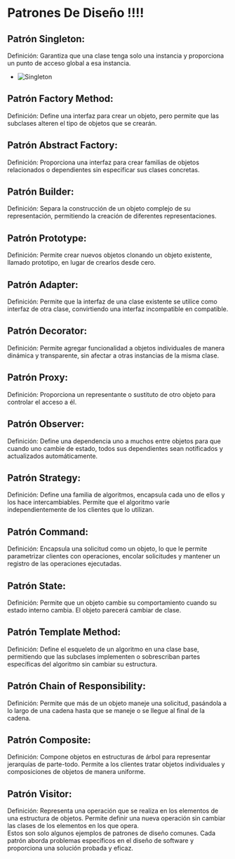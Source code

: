 # Patrones De Diseño !!!!

## Patrón Singleton:
Definición: Garantiza que una clase tenga solo una instancia y proporciona un punto de acceso global a esa instancia.
   - ![Singleton](https://img.shields.io/badge/Pattern-Singleton-blue)

## Patrón Factory Method:
Definición: Define una interfaz para crear un objeto, pero permite que las subclases alteren el tipo de objetos que se crearán.

## Patrón Abstract Factory:
Definición: Proporciona una interfaz para crear familias de objetos relacionados o dependientes sin especificar sus clases concretas.

## Patrón Builder:
Definición: Separa la construcción de un objeto complejo de su representación, permitiendo la creación de diferentes representaciones.

## Patrón Prototype:
Definición: Permite crear nuevos objetos clonando un objeto existente, llamado prototipo, en lugar de crearlos desde cero.

## Patrón Adapter:
Definición: Permite que la interfaz de una clase existente se utilice como interfaz de otra clase, convirtiendo una interfaz incompatible en compatible.

## Patrón Decorator:
Definición: Permite agregar funcionalidad a objetos individuales de manera dinámica y transparente, sin afectar a otras instancias de la misma clase.

## Patrón Proxy:
Definición: Proporciona un representante o sustituto de otro objeto para controlar el acceso a él.

## Patrón Observer:
Definición: Define una dependencia uno a muchos entre objetos para que cuando uno cambie de estado, todos sus dependientes sean notificados y actualizados automáticamente.

## Patrón Strategy:
Definición: Define una familia de algoritmos, encapsula cada uno de ellos y los hace intercambiables. Permite que el algoritmo varíe independientemente de los clientes que lo utilizan.

## Patrón Command:
Definición: Encapsula una solicitud como un objeto, lo que le permite parametrizar clientes con operaciones, encolar solicitudes y mantener un registro de las operaciones ejecutadas.

## Patrón State:
Definición: Permite que un objeto cambie su comportamiento cuando su estado interno cambia. El objeto parecerá cambiar de clase.

## Patrón Template Method:
Definición: Define el esqueleto de un algoritmo en una clase base, permitiendo que las subclases implementen o sobrescriban partes específicas del algoritmo sin cambiar su estructura.

## Patrón Chain of Responsibility:
Definición: Permite que más de un objeto maneje una solicitud, pasándola a lo largo de una cadena hasta que se maneje o se llegue al final de la cadena.

## Patrón Composite:
Definición: Compone objetos en estructuras de árbol para representar jerarquías de parte-todo. Permite a los clientes tratar objetos individuales y composiciones de objetos de manera uniforme.

## Patrón Visitor:
Definición: Representa una operación que se realiza en los elementos de una estructura de objetos. Permite definir una nueva operación sin cambiar las clases de los elementos en los que opera.
<br>
Estos son solo algunos ejemplos de patrones de diseño comunes. Cada patrón aborda problemas específicos en el diseño de software y proporciona una solución probada y eficaz.

